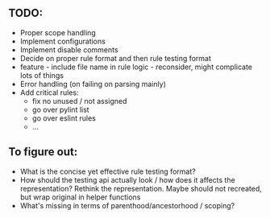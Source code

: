 
## TODO:
* Proper scope handling
* Implement configurations
* Implement disable comments
* Decide on proper rule format and then rule testing format
* feature - include file name in rule logic - reconsider, might complicate lots of things
* Error handling (on failing on parsing mainly)
* Add critical rules:
    * fix no unused / not assigned
    * go over pylint list
    * go over eslint rules
    * ...



## To figure out:
* What is the concise yet effective rule testing format?
* How should the testing api actually look / how does it affects the representation? Rethink the representation. Maybe should not recreated, but wrap original in helper functions
* What's missing in terms of parenthood/ancestorhood / scoping?
